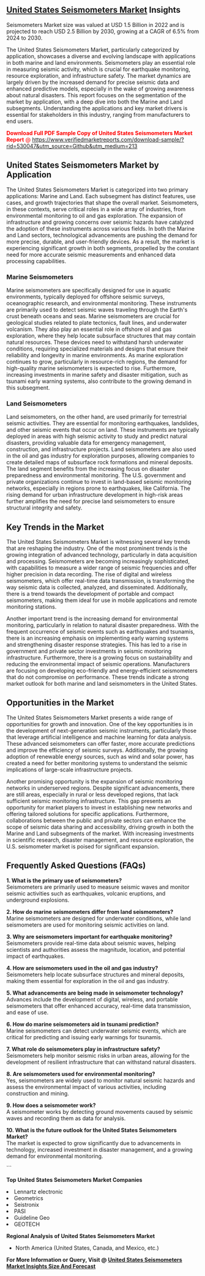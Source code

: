 <h2><a href="https://www.verifiedmarketreports.com/download-sample/?rid=530047&amp;utm_source=Github&amp;utm_medium=213" target="_blank">United States Seismometers Market</a> Insights</h2><p>Seismometers Market size was valued at USD 1.5 Billion in 2022 and is projected to reach USD 2.5 Billion by 2030, growing at a CAGR of 6.5% from 2024 to 2030.</p><p><p>The United States Seismometers Market, particularly categorized by application, showcases a diverse and evolving landscape with applications in both marine and land environments. Seismometers play an essential role in measuring seismic activity, which is crucial for earthquake monitoring, resource exploration, and infrastructure safety. The market dynamics are largely driven by the increased demand for precise seismic data and enhanced predictive models, especially in the wake of growing awareness about natural disasters. This report focuses on the segmentation of the market by application, with a deep dive into both the Marine and Land subsegments. Understanding the applications and key market drivers is essential for stakeholders in this industry, ranging from manufacturers to end users. <p><span class=""><span style="color: #ff0000;"><strong>Download Full PDF Sample Copy of United States Seismometers Market Report</strong> @ </span><a href="https://www.verifiedmarketreports.com/download-sample/?rid=530047&amp;utm_source=Github&amp;utm_medium=213" target="_blank">https://www.verifiedmarketreports.com/download-sample/?rid=530047&amp;utm_source=Github&amp;utm_medium=213</a></span></p></p><h2>United States Seismometers Market by Application</h2><p>The United States Seismometers Market is categorized into two primary applications: Marine and Land. Each subsegment has distinct features, use cases, and growth trajectories that shape the overall market. Seismometers, in these contexts, serve critical roles in a wide array of industries, from environmental monitoring to oil and gas exploration. The expansion of infrastructure and growing concerns over seismic hazards have catalyzed the adoption of these instruments across various fields. In both the Marine and Land sectors, technological advancements are pushing the demand for more precise, durable, and user-friendly devices. As a result, the market is experiencing significant growth in both segments, propelled by the constant need for more accurate seismic measurements and enhanced data processing capabilities.<h3>Marine Seismometers</h3><p>Marine seismometers are specifically designed for use in aquatic environments, typically deployed for offshore seismic surveys, oceanographic research, and environmental monitoring. These instruments are primarily used to detect seismic waves traveling through the Earth's crust beneath oceans and seas. Marine seismometers are crucial for geological studies related to plate tectonics, fault lines, and underwater volcanism. They also play an essential role in offshore oil and gas exploration, where they help locate subsurface structures that may contain natural resources. These devices need to withstand harsh underwater conditions, requiring specialized materials and designs that ensure their reliability and longevity in marine environments. As marine exploration continues to grow, particularly in resource-rich regions, the demand for high-quality marine seismometers is expected to rise. Furthermore, increasing investments in marine safety and disaster mitigation, such as tsunami early warning systems, also contribute to the growing demand in this subsegment.<h3>Land Seismometers</h3><p>Land seismometers, on the other hand, are used primarily for terrestrial seismic activities. They are essential for monitoring earthquakes, landslides, and other seismic events that occur on land. These instruments are typically deployed in areas with high seismic activity to study and predict natural disasters, providing valuable data for emergency management, construction, and infrastructure projects. Land seismometers are also used in the oil and gas industry for exploration purposes, allowing companies to create detailed maps of subsurface rock formations and mineral deposits. The land segment benefits from the increasing focus on disaster preparedness and environmental monitoring. The U.S. government and private organizations continue to invest in land-based seismic monitoring networks, especially in regions prone to earthquakes, like California. The rising demand for urban infrastructure development in high-risk areas further amplifies the need for precise land seismometers to ensure structural integrity and safety.<h2>Key Trends in the Market</h2><p>The United States Seismometers Market is witnessing several key trends that are reshaping the industry. One of the most prominent trends is the growing integration of advanced technology, particularly in data acquisition and processing. Seismometers are becoming increasingly sophisticated, with capabilities to measure a wider range of seismic frequencies and offer higher precision in data recording. The rise of digital and wireless seismometers, which offer real-time data transmission, is transforming the way seismic data is collected, analyzed, and disseminated. Additionally, there is a trend towards the development of portable and compact seismometers, making them ideal for use in mobile applications and remote monitoring stations.</p><p>Another important trend is the increasing demand for environmental monitoring, particularly in relation to natural disaster preparedness. With the frequent occurrence of seismic events such as earthquakes and tsunamis, there is an increasing emphasis on implementing early warning systems and strengthening disaster response strategies. This has led to a rise in government and private sector investments in seismic monitoring infrastructure. Furthermore, there is a growing focus on sustainability and reducing the environmental impact of seismic operations. Manufacturers are focusing on developing eco-friendly and energy-efficient seismometers that do not compromise on performance. These trends indicate a strong market outlook for both marine and land seismometers in the United States.</p><h2>Opportunities in the Market</h2><p>The United States Seismometers Market presents a wide range of opportunities for growth and innovation. One of the key opportunities is in the development of next-generation seismic instruments, particularly those that leverage artificial intelligence and machine learning for data analysis. These advanced seismometers can offer faster, more accurate predictions and improve the efficiency of seismic surveys. Additionally, the growing adoption of renewable energy sources, such as wind and solar power, has created a need for better monitoring systems to understand the seismic implications of large-scale infrastructure projects.</p><p>Another promising opportunity is the expansion of seismic monitoring networks in underserved regions. Despite significant advancements, there are still areas, especially in rural or less developed regions, that lack sufficient seismic monitoring infrastructure. This gap presents an opportunity for market players to invest in establishing new networks and offering tailored solutions for specific applications. Furthermore, collaborations between the public and private sectors can enhance the scope of seismic data sharing and accessibility, driving growth in both the Marine and Land subsegments of the market. With increasing investments in scientific research, disaster management, and resource exploration, the U.S. seismometer market is poised for significant expansion.</p><h2>Frequently Asked Questions (FAQs)</h2><p><strong>1. What is the primary use of seismometers?</strong><br> Seismometers are primarily used to measure seismic waves and monitor seismic activities such as earthquakes, volcanic eruptions, and underground explosions.</p><p><strong>2. How do marine seismometers differ from land seismometers?</strong><br> Marine seismometers are designed for underwater conditions, while land seismometers are used for monitoring seismic activities on land.</p><p><strong>3. Why are seismometers important for earthquake monitoring?</strong><br> Seismometers provide real-time data about seismic waves, helping scientists and authorities assess the magnitude, location, and potential impact of earthquakes.</p><p><strong>4. How are seismometers used in the oil and gas industry?</strong><br> Seismometers help locate subsurface structures and mineral deposits, making them essential for exploration in the oil and gas industry.</p><p><strong>5. What advancements are being made in seismometer technology?</strong><br> Advances include the development of digital, wireless, and portable seismometers that offer enhanced accuracy, real-time data transmission, and ease of use.</p><p><strong>6. How do marine seismometers aid in tsunami prediction?</strong><br> Marine seismometers can detect underwater seismic events, which are critical for predicting and issuing early warnings for tsunamis.</p><p><strong>7. What role do seismometers play in infrastructure safety?</strong><br> Seismometers help monitor seismic risks in urban areas, allowing for the development of resilient infrastructure that can withstand natural disasters.</p><p><strong>8. Are seismometers used for environmental monitoring?</strong><br> Yes, seismometers are widely used to monitor natural seismic hazards and assess the environmental impact of various activities, including construction and mining.</p><p><strong>9. How does a seismometer work?</strong><br> A seismometer works by detecting ground movements caused by seismic waves and recording them as data for analysis.</p><p><strong>10. What is the future outlook for the United States Seismometers Market?</strong><br> The market is expected to grow significantly due to advancements in technology, increased investment in disaster management, and a growing demand for environmental monitoring.</p>```</p><p><strong>Top United States Seismometers Market Companies</strong></p><div data-test-id=""><p><li>Lennartz electronic</li><li> Geometrics</li><li> Seistronix</li><li> PASI</li><li> Guideline Geo</li><li> GEOTECH</li></p><div><strong>Regional Analysis of&nbsp;United States Seismometers Market</strong></div><ul><li dir="ltr"><p dir="ltr">North America&nbsp;(United States, Canada, and Mexico, etc.)</p></li></ul><p><strong>For More Information or Query, Visit @&nbsp;</strong><strong><a href="https://www.verifiedmarketreports.com/product/seismometers-market-size-and-forecast/?utm_source=Github&amp;utm_medium=213" target="_blank">United States Seismometers Market Insights Size And Forecast</a></strong></p></div>

